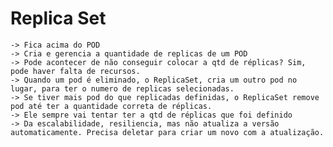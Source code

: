 # Replica Set
    -> Fica acima do POD
    -> Cria e gerencia a quantidade de replicas de um POD
    -> Pode acontecer de não conseguir colocar a qtd de réplicas? Sim, pode haver falta de recursos.
    -> Quando um pod é eliminado, o ReplicaSet, cria um outro pod no lugar, para ter o numero de replicas selecionadas.
    -> Se tiver mais pod do que replicadas definidas, o ReplicaSet remove pod até ter a quantidade correta de réplicas.
    -> Ele sempre vai tentar ter a qtd de réplicas que foi definido
    -> Da escalabilidade, resiliencia, mas não atualiza a versão automaticamente. Precisa deletar para criar um novo com a atualização.